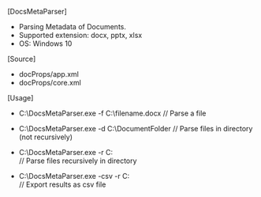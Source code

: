 [DocsMetaParser]
- Parsing Metadata of Documents.
- Supported extension: docx, pptx, xlsx
- OS: Windows 10

[Source]
- docProps/app.xml
- docProps/core.xml

[Usage]
- C:\DocsMetaParser.exe -f C:\filename.docx
   // Parse a file
  
- C:\DocsMetaParser.exe -d C:\DocumentFolder
   // Parse files in directory (not recursively)
  
- C:\DocsMetaParser.exe -r C:\
   // Parse files recursively in directory
  
- C:\DocsMetaParser.exe -csv -r C:\
   // Export results as csv file
